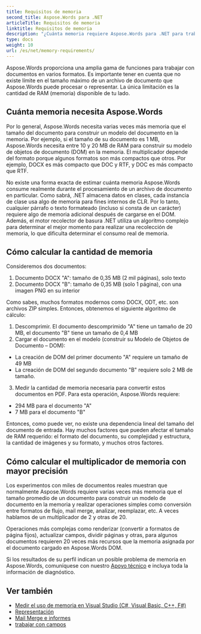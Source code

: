 ```yaml
---
title: Requisitos de memoria
second_title: Aspose.Words para .NET
articleTitle: Requisitos de memoria
linktitle: Requisitos de memoria
description: "¿Cuánta memoria requiere Aspose.Words para .NET para trabajar con documentos? Conozca los detalles."
type: docs
weight: 10
url: /es/net/memory-requirements/
---
```


Aspose.Words proporciona una amplia gama de funciones para trabajar con documentos en varios formatos. Es importante tener en cuenta que no existe límite en el tamaño máximo de un archivo de documento que Aspose.Words puede procesar o representar. La única limitación es la cantidad de RAM (memoria) disponible de tu lado.

## Cuánta memoria necesita Aspose.Words

Por lo general, Aspose.Words necesita varias veces más memoria que el tamaño del documento para construir un modelo del documento en la memoria. Por ejemplo, si el tamaño de su documento es 1 MB, Aspose.Words necesita entre 10 y 20 MB de RAM para construir su modelo de objetos de documento (DOM) en la memoria. El multiplicador depende del formato porque algunos formatos son más compactos que otros. Por ejemplo, DOCX es más compacto que DOC y RTF, y DOC es más compacto que RTF.

No existe una forma exacta de estimar cuánta memoria Aspose.Words consume realmente durante el procesamiento de un archivo de documento en particular. Como sabrá, .NET almacena datos en clases, cada instancia de clase usa algo de memoria para fines internos de CLR. Por lo tanto, cualquier párrafo o texto formateado (incluso si consta de un carácter) requiere algo de memoria adicional después de cargarse en el DOM. Además, el motor recolector de basura .NET utiliza un algoritmo complejo para determinar el mejor momento para realizar una recolección de memoria, lo que dificulta determinar el consumo real de memoria.

## Cómo calcular la cantidad de memoria

Consideremos dos documentos:

1. Documento DOCX "A": tamaño de 0,35 MB (2 mil páginas), solo texto
2. Documento DOCX "B": tamaño de 0,35 MB (solo 1 página), con una imagen PNG en su interior

Como sabes, muchos formatos modernos como DOCX, ODT, etc. son archivos ZIP simples. Entonces, obtenemos el siguiente algoritmo de cálculo:
1. Descomprimir. El documento descomprimido "A" tiene un tamaño de 20 MB, el documento "B" tiene un tamaño de 0,4 MB
2. Cargar el documento en el modelo (construir su Modelo de Objetos de Documento – DOM):
* La creación de DOM del primer documento "A" requiere un tamaño de 49 MB
* La creación de DOM del segundo documento "B" requiere solo 2 MB de tamaño.
3. Medir la cantidad de memoria necesaria para convertir estos documentos en PDF. Para esta operación, Aspose.Words requiere:
 * 294 MB para el documento "A"
 * 7 MB para el documento "B"

Entonces, como puede ver, no existe una dependencia lineal del tamaño del documento de entrada. Hay muchos factores que pueden afectar el tamaño de RAM requerido: el formato del documento, su complejidad y estructura, la cantidad de imágenes y su formato, y muchos otros factores.

## Cómo calcular el multiplicador de memoria con mayor precisión

Los experimentos con miles de documentos reales muestran que normalmente Aspose.Words requiere varias veces más memoria que el tamaño promedio de un documento para construir un modelo de documento en la memoria y realizar operaciones simples como conversión entre formatos de flujo, mail merge, analizar, reemplazar, etc. A veces hablamos de un multiplicador de 2 y otras de 20.

Operaciones más complejas como renderizar (convertir a formatos de página fijos), actualizar campos, dividir páginas y otras, para algunos documentos requieren 20 veces más recursos que la memoria asignada por el documento cargado en Aspose.Words DOM.

Si los resultados de su perfil indican un posible problema de memoria en Aspose.Words, comuníquese con nuestro [Apoyo técnico](/words/es/net/technical-support/) e incluya toda la información de diagnóstico.

## Ver también

* [Medir el uso de memoria en Visual Studio (C#, Visual Basic, C++, F#)](https://learn.microsoft.com/en-us/visualstudio/profiling/memory-usage?view=vs-2022)
* [Representación](/words/es/net/rendering/)
* [Mail Merge e informes](https://docs.aspose.com/words/net/mail-merge-and-reporting/)
* [trabajar con campos](/words/es/net/working-with-fields/)